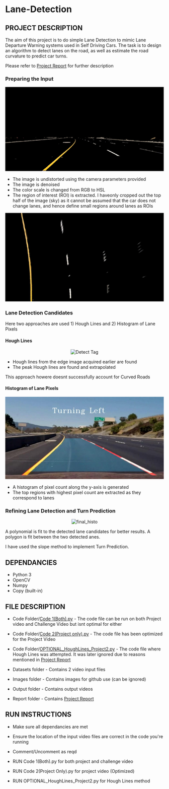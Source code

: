 # Lane-Detection

## **PROJECT DESCRIPTION**

The aim of this project is to do simple Lane Detection to mimic Lane Departure Warning systems used in Self Driving Cars. The task is to design an algorithm to detect lanes on the road, as well as estimate the road curvature to predict car turns.

Please refer to [Project Report](https://github.com/adheeshc/Lane-Detection/blob/master/Report/Project%202.pdf) for further description

### Preparing the Input

<p align="center">
  <img src="/Images/combined_hsl.png" alt="Input Prep">
</p>

- The image is undistorted using the camera parameters provided
- The image is denoised
- The color scale is changed from RGB to HSL
- The region of interest (ROI) is extracted. I haveonly cropped out the top half of the image (sky) as it cannot be assumed that the car does not change lanes, and hence define small regions around lanes as ROIs

<p align="center">
  <img src="/Images/homography.png" alt="Homography">
</p>

### Lane Detection Candidates

Here two approaches are used 1) Hough Lines and 2) Histogram of Lane Pixels

#### Hough Lines

<p align="center">
  <img src="/Images/hough.gif" alt="Detect Tag">
</p>

- Hough lines from the edge image acquired earlier are found
- The peak Hough lines are found and extrapolated

This approach howere doesnt successfully account for Curved Roads 

#### Histogram of Lane Pixels

<p align="center">
  <img src="/Images/poly.png" alt="histo">
</p>

- A histogram of pixel count along the y-axis is generated
- The top regions with highest pixel count are extracted as they correspond to lanes

### Refining Lane Detection and Turn Prediction

<p align="center">
  <img src="/Images/histo.gif" alt="final_histo">
</p>

A polynomial is fit to the detected lane candidates for better results.
A polygon is fit between the two detected anes.

I have used the slope method to implement Turn Prediction.

## **DEPENDANCIES**

- Python 3
- OpenCV
- Numpy
- Copy (built-in)


## **FILE DESCRIPTION**

- Code Folder/[Code 1(Both).py](https://github.com/adheeshc/Lane-Detection/blob/master/Code/Code%201(Both).py) - The code file can be run on both Project video and Challenge Video but isnt optimal for either
- Code Folder/[Code 2(Project only).py](https://github.com/adheeshc/Lane-Detection/blob/master/Code/Code%202%20(Project%20Only).py) - The code file has been optimized for the Project Video
- Code Folder/[OPTIONAL_HoughLines_Project2.py](https://github.com/adheeshc/Lane-Detection/blob/master/Code/OPTIONAL_HoughLines_Project2.py) - The code file where Hough Lines was attempted. It was later ignored due to reasons mentioned in [Project Report](https://github.com/adheeshc/Lane-Detection/blob/master/Report/Project%202.pdf) 

- Datasets folder - Contains 2 video input files 

- Images folder - Contains images for github use (can be ignored)

- Output folder - Contains output videos

- Report folder - Contains [Project Report](https://github.com/adheeshc/Lane-Detection/blob/master/Report/Project%202.pdf)

## **RUN INSTRUCTIONS**

- Make sure all dependancies are met
- Ensure the location of the input video files are correct in the code you're running
- Comment/Uncomment as reqd

- RUN Code 1(Both).py for both project and challenge video
- RUN Code 2(Project Only).py for project video (Optimized)
- RUN OPTIONAL_HoughLines_Project2.py for Hough Lines method
